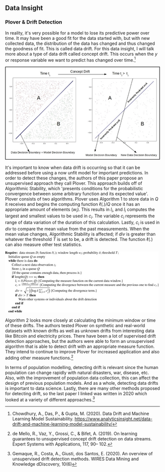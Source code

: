## Data Insight
### Plover & Drift Detection


In reality, it's very possible for a model to lose its predictive power over time.
It may have been a good fit for the data started with, but with new collected data, the distribution of the data has changed and thus changed the goodness of fit.
This is called data drift.
For this data insight, I will talk more about a type of data drift called concept drift.
This occurs when the *y* or response variable we want to predict has changed over time.[^1]

![](conceptdrift.png)

It's important to know when data drift is occurring so that it can be addressed before using a now unfit model for important predictions.
In order to detect these changes, the authors of this paper propose an unsupervised approach they call Plover.
This approach builds off of Algorithmic Stability, which 'presents conditions for the probabilistic convergence between some arbitrary function and its expected value'.
Plover consists of two algorithms.
Plover uses Algorithm 1 to store data in *Q* it receives and begins the computing function ℓ(.)/*Q* once it has an appropriate amount of elements (*w<sub>l</sub>*).
This results in *l<sub>i</sub>*, and *l<sub>i</sub>* computes the largest and smallest values to be used in *c<sub>i</sub>*.
The variable *c<sub>i</sub>* represents the range of data variation of the duration of this calculation.
Lastly, *c<sub>i</sub>* is used in *div* to compare the mean value from the past measurements. 
When the mean value changes, Algorithmic Stability is affected; if *div* is greater than whatever the threshold *T* is set to be, a drift is detected.
The function ℓ(.) can also measure other test statistics.

![](alg1.png)

Algorithm 2 looks more closely at calculating the minimum window or time of these drifts.
The authors tested Plover on synthetic and real-world datasets with known drifts as well as unknown drifts from 
interesting data like Bitcoin and electricity prices.
There have been a lot of supervised drift detection approaches, but the authors were able to form an unsupervised algorithm that is able to detect drift with an appropriate measure function.
They intend to continue to improve Plover for increased application and also adding other measure functions.[^2]

In terms of population modelling, detecting drift is relevant since the human population can change rapidly with natural disasters, war, disease, etc.
Also, with the improvement of population data collection, this can affect the design of previous population models.
And as a whole, detecting data drifts is important to data science.
Lastly, there are many other methods proposed for detecting drift, so the last paper I linked was written in 2020 which looked at a variety of different approaches.[^3]



[^1]: Chowdhury, A., Das, P., & Gupta, M. (2020). Data Drift and Machine Learning Model Sustainability. https://www.analyticsinsight.net/data-drift-and-machine-learning-model-sustainability/

[^2]: de Mello, R., Vaz, Y., Grossi, C., & Bifet, A. (2019). On learning guarantees to unsupervised concept drift detection on data streams. Expert Systems with Applications, 117, 90– 102.

[^3]: Gemaque, R., Costa, A., Giusti, dos Santos, E. (2020). An overview of unsupervised drift detection methods. WIRES Data Mining and Knowledge dDiscovery, 10(6)




